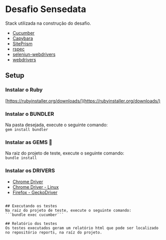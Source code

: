 # Desafio Sensedata
Stack utilizada na construção do desafio.  
* [Cucumber](https://docs.cucumber.io/)
* [Capybara](https://github.com/teamcapybara/capybara)
* [SitePrism](https://github.com/site-prism/site_prism)
* [rspec](https://rubygems.org/gems/respec)
* [seleniun-webdrivers](https://rubygems.org/gems/selenium-webdriver)
* [webdrivers](https://rubygems.org/gems/webdrivers)

## Setup
### Instalar o Ruby
[https://rubyinstaller.org/downloads/](https://rubyinstaller.org/downloads/)

### Instalar o BUNDLER
Na pasta desejada, execute o seguinte comando:  
```gem install bundler```
   
### Instalar as GEMS 💎
Na raiz do projeto de teste, execute o seguinte comando:  
```bundle install```

### Instalar os DRIVERS
* [Chrome Driver](https://github.com/SeleniumHQ/selenium/wiki/ChromeDriver)
* [Chrome Driver - Linux](https://makandracards.com/makandra/29465-install-chromedriver-on-linux)
* [Firefox - GeckoDriver](https://github.com/mozilla/geckodriver/releases)
```

## Executando os testes
Na raiz do projeto de teste, execute o seguinte comando:  
```bundle exec cucumber```

## Relatório dos testes
Os testes executados geram um relatório html que pode ser localizado no repositório reports, na raíz do projeto.
